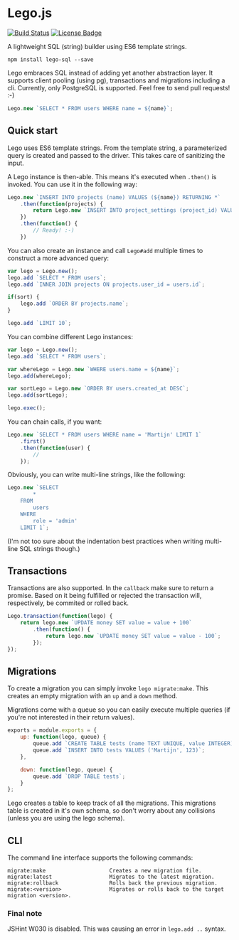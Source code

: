 # Lego.js
[![Build Status](https://travis-ci.org/martijndeh/lego.svg?branch=master)](https://travis-ci.org/martijndeh/lego)
[![License Badge](https://img.shields.io/github/license/martijndeh/lego.svg)](https://github.com/martijndeh/lego/blob/master/LICENSE)

A lightweight SQL (string) builder using ES6 template strings.

```
npm install lego-sql --save
```

Lego embraces SQL instead of adding yet another abstraction layer. It supports client pooling (using pg), transactions and migrations including a cli. Currently,
only PostgreSQL is supported. Feel free to send pull requests! :-)

```js
Lego.new `SELECT * FROM users WHERE name = ${name}`;
```

## Quick start

Lego uses ES6 template strings. From the template string, a parameterized
query is created and passed to the driver. This takes care of sanitizing
the input.

A Lego instance is then-able. This means it's executed when `.then()` is
invoked. You can use it in the following way:
```js
Lego.new `INSERT INTO projects (name) VALUES (${name}) RETURNING *`
	.then(function(projects) {
		return Lego.new `INSERT INTO project_settings (project_id) VALUES (${projects[0].id})`;
	})
	.then(function() {
		// Ready! :-)
	})
```

You can also create an instance and call `Lego#add` multiple times to
construct a more advanced query:
```js
var lego = Lego.new();
lego.add `SELECT * FROM users`;
lego.add `INNER JOIN projects ON projects.user_id = users.id`;

if(sort) {
	lego.add `ORDER BY projects.name`;
}

lego.add `LIMIT 10`;
```

You can combine different Lego instances:
```js
var lego = Lego.new();
lego.add `SELECT * FROM users`;

var whereLego = Lego.new `WHERE users.name = ${name}`;
lego.add(whereLego);

var sortLego = Lego.new `ORDER BY users.created_at DESC`;
lego.add(sortLego);

lego.exec();
```

You can chain calls, if you want:
```js
Lego.new `SELECT * FROM users WHERE name = 'Martijn' LIMIT 1`
	.first()
	.then(function(user) {
		//
	});
```

Obviously, you can write multi-line strings, like the following:
```js
Lego.new `SELECT
		*
	FROM
		users
	WHERE
		role = 'admin'
	LIMIT 1`;
```
(I'm not too sure about the indentation best practices when writing multi-line SQL strings though.)

## Transactions

Transactions are also supported. In the `callback` make sure to return a promise. Based on it being fulfilled or rejected the transaction will, respectively, be commited or rolled back.

```js
Lego.transaction(function(lego) {
	return lego.new `UPDATE money SET value = value + 100`
		.then(function() {
			return lego.new `UPDATE money SET value = value - 100`;
		});
});
```

## Migrations

To create a migration you can simply invoke `lego migrate:make`. This creates an empty migration with an `up` and a `down` method.

Migrations come with a queue so you can easily execute multiple queries (if you're not interested in their return values).

```js
exports = module.exports = {
	up: function(lego, queue) {
		queue.add `CREATE TABLE tests (name TEXT UNIQUE, value INTEGER)`;
		queue.add `INSERT INTO tests VALUES ('Martijn', 123)`;
	},

	down: function(lego, queue) {
		queue.add `DROP TABLE tests`;
	}
};
```

Lego creates a table to keep track of all the migrations. This migrations table is created in it's own schema, so don't worry about any collisions (unless you are using the lego schema).

## CLI

The command line interface supports the following commands:

```
migrate:make                    Creates a new migration file.
migrate:latest                  Migrates to the latest migration.
migrate:rollback                Rolls back the previous migration.
migrate:<version>               Migrates or rolls back to the target migration <version>.
```

### Final note

JSHint W030 is disabled. This was causing an error in `lego.add ..` syntax.
